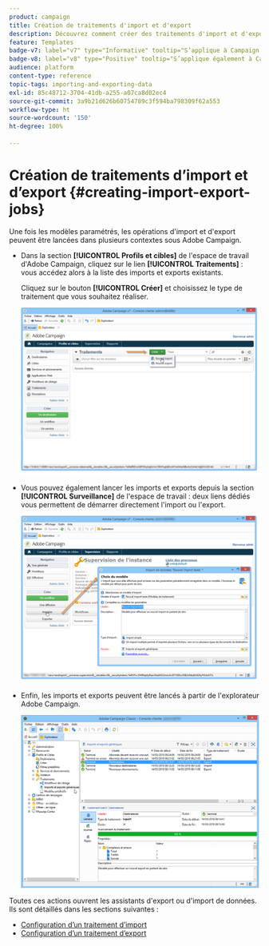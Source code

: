```yaml
---
product: campaign
title: Création de traitements d'import et d'export
description: Découvrez comment créer des traitements d'import et d'export dans Campaign.
feature: Templates
badge-v7: label="v7" type="Informative" tooltip="S’applique à Campaign Classic v7"
badge-v8: label="v8" type="Positive" tooltip="S’applique également à Campaign v8"
audience: platform
content-type: reference
topic-tags: importing-and-exporting-data
exl-id: 85c48712-3704-41db-a255-a07ca8d02ec4
source-git-commit: 3a9b21d626b60754789c3f594ba798309f62a553
workflow-type: ht
source-wordcount: '150'
ht-degree: 100%

---
```


# Création de traitements d’import et d’export {#creating-import-export-jobs}



Une fois les modèles paramétrés, les opérations d&#39;import et d&#39;export peuvent être lancées dans plusieurs contextes sous Adobe Campaign.

* Dans la section **[!UICONTROL Profils et cibles]** de l&#39;espace de travail d&#39;Adobe Campaign, cliquez sur le lien **[!UICONTROL Traitements]** : vous accédez alors à la liste des imports et exports existants.

  Cliquez sur le bouton **[!UICONTROL Créer]** et choisissez le type de traitement que vous souhaitez réaliser.

  ![](assets/s_ncs_user_import_from_home.png)

* Vous pouvez également lancer les imports et exports depuis la section **[!UICONTROL Surveillance]** de l&#39;espace de travail : deux liens dédiés vous permettent de démarrer directement l&#39;import ou l&#39;export.

  ![](assets/s_ncs_user_import_from_production.png)

* Enfin, les imports et exports peuvent être lancés à partir de l&#39;explorateur Adobe Campaign.

  ![](assets/s_ncs_user_export_wizard_launch_from_menu.png)


Toutes ces actions ouvrent les assistants d&#39;export ou d&#39;import de données. Ils sont détaillés dans les sections suivantes :

* [Configuration d’un traitement d’import](../../platform/using/executing-import-jobs.md)
* [Configuration d’un traitement d’export](../../platform/using/executing-export-jobs.md)
